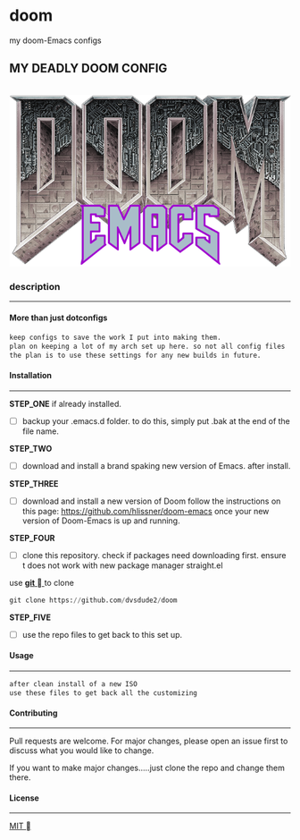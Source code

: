 # doom
my doom-Emacs configs


**<h2 align="left">MY DEADLY DOOM CONFIG</h2>**                  
![DOOM](/splash/doom-emacs-slant-out-color.png)

**<h3 align="left">description</h3>**
_______________________________
#### More than just dotconfigs

    keep configs to save the work I put into making them.
    plan on keeping a lot of my arch set up here. so not all config files
    the plan is to use these settings for any new builds in future.


#### Installation
________________________________

**STEP_ONE**
if already installed.
  * [ ] backup your .emacs.d folder. to do this,
simply put .bak at the end of the file name.

**STEP_TWO**
  * [ ] download and install a brand spaking new version of Emacs.
after install.

**STEP_THREE**
  * [ ] download and install a new version of Doom
follow the instructions on this page: https://github.com/hlissner/doom-emacs
once your new version of Doom-Emacs is up and running.

**STEP_FOUR**
  * [ ] clone this repository. check if packages need downloading first.
ensure t does not work with new package manager straight.el 

use [**git**  ](https://git-scm.com/ "download git") to clone

```python
git clone https://github.com/dvsdude2/doom
```

**STEP_FIVE**
  * [ ] use the repo files to get back to this set up.

#### Usage
________________________________


    after clean install of a new ISO
    use these files to get back all the customizing

#### Contributing
________________________________
Pull requests are welcome. For major changes, please open an issue first to
discuss what you would like to change.

If you want to make major changes.....just clone the repo and change them there.

#### License
_______________________________
[MIT ](https://choosealicense.com/licenses/mit/)
